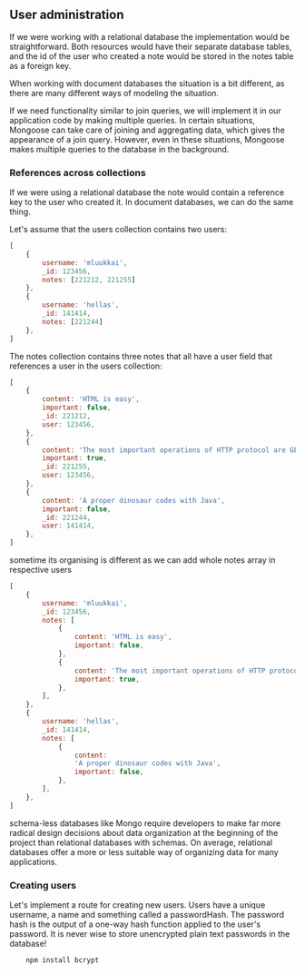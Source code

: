 ## User administration
If we were working with a relational database the implementation would be straightforward. Both resources would have their separate database tables, and the id of the user who created a note would be stored in the notes table as a foreign key.

When working with document databases the situation is a bit different, as there are many different ways of modeling the situation.

If we need functionality similar to join queries, we will implement it in our application code by making multiple queries. In certain situations, Mongoose can take care of joining and aggregating data, which gives the appearance of a join query. However, even in these situations, Mongoose makes multiple queries to the database in the background.

### References across collections
If we were using a relational database the note would contain a reference key to the user who created it. In document databases, we can do the same thing.

Let's assume that the users collection contains two users:

``` js
[
    {
        username: 'mluukkai',
        _id: 123456,
        notes: [221212, 221255]
    },
    {
        username: 'hellas',
        _id: 141414,
        notes: [221244]
    },
]
```

The notes collection contains three notes that all have a user field that references a user in the users collection:
```js
[
    {
        content: 'HTML is easy',
        important: false,
        _id: 221212,
        user: 123456,
    },
    {
        content: 'The most important operations of HTTP protocol are GET and POST',
        important: true,
        _id: 221255,
        user: 123456,
    },
    {
        content: 'A proper dinosaur codes with Java',
        important: false,
        _id: 221244,
        user: 141414,
    },
]
```

sometime its organising is different as we can add whole notes array in respective users
```js
[
    {
        username: 'mluukkai',
        _id: 123456,
        notes: [
            {
                content: 'HTML is easy',
                important: false,
            },
            {
                content: 'The most important operations of HTTP protocol are GET and POST',
                important: true,
            },
        ],
    },
    {
        username: 'hellas',
        _id: 141414,
        notes: [
            {
                content:
                'A proper dinosaur codes with Java',
                important: false,
            },
        ],
    },
]
``` 

schema-less databases like Mongo require developers to make far more radical design decisions about data organization at the beginning of the project than relational databases with schemas. On average, relational databases offer a more or less suitable way of organizing data for many applications.


### Creating users
Let's implement a route for creating new users. Users have a unique username, a name and something called a passwordHash. The password hash is the output of a one-way hash function applied to the user's password. It is never wise to store unencrypted plain text passwords in the database!

```
    npm install bcrypt
```
